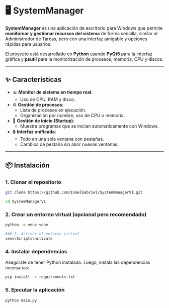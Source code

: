 # 🖥️ SystemManager

**SystemManager** es una aplicación de escritorio para Windows que permite **monitorear y gestionar recursos del sistema** de forma sencilla, similar al Administrador de Tareas, pero con una interfaz amigable y opciones rápidas para usuarios.  

El proyecto está desarrollado en **Python** usando **PyQt5** para la interfaz gráfica y **psutil** para la monitorización de procesos, memoria, CPU y discos.

---

## ✨ Características

- 📊 **Monitor de sistema en tiempo real**:
  - Uso de CPU, RAM y disco.
- ⚙️ **Gestión de procesos**:
  - Lista de procesos en ejecución.
  - Organización por nombre, uso de CPU o memoria.
- 🚀 **Gestión de inicio (Startup)**:
  - Muestra programas que se inician automaticamente con Windows.
- 🔒 **Interfaz unificada**:
  - Todo en una sola ventana con pestañas.
  - Cambios de pestaña sin abrir nuevas ventanas.

---

## 📦 Instalación

### 1. Clonar el repositorio
```bash
git clone https://github.com/IsmelGabriel/SystemManagerV1.git

cd SystemManagerV1
```

### 2. Crear un entorno virtual (opcional pero recomendado)
```bash
python -m venv venv

### 3. Activar el entorno virtual
venv\Scripts\activate
```
### 4. Instalar dependencias

Asegúrate de tener Python instalado. Luego, instala las dependencias necesarias:
```bash
pip install -r requirements.txt
```

### 5. Ejecutar la aplicación
```bash
python main.py
```

